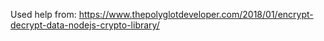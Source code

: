 Used help from: https://www.thepolyglotdeveloper.com/2018/01/encrypt-decrypt-data-nodejs-crypto-library/